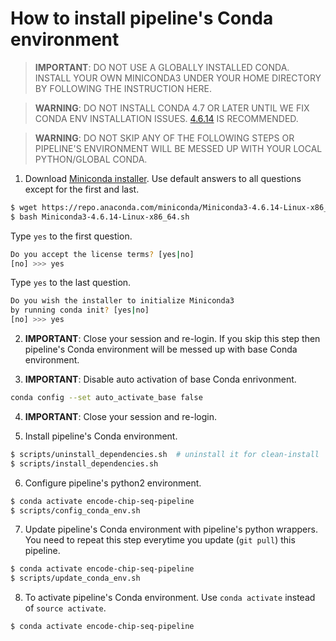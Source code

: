 # How to install pipeline's Conda environment

> **IMPORTANT**: DO NOT USE A GLOBALLY INSTALLED CONDA. INSTALL YOUR OWN MINICONDA3 UNDER YOUR HOME DIRECTORY BY FOLLOWING THE INSTRUCTION HERE.

> **WARNING**: DO NOT INSTALL CONDA 4.7 OR LATER UNTIL WE FIX CONDA ENV INSTALLATION ISSUES. [4.6.14](https://repo.anaconda.com/miniconda/Miniconda3-4.6.14-Linux-x86_64.sh) IS RECOMMENDED.

> **WARNING**: DO NOT SKIP ANY OF THE FOLLOWING STEPS OR PIPELINE'S ENVIRONMENT WILL BE MESSED UP WITH YOUR LOCAL PYTHON/GLOBAL CONDA.

1) Download [Miniconda installer](https://repo.anaconda.com/miniconda/Miniconda3-4.6.14-Linux-x86_64.sh). Use default answers to all questions except for the first and last.
  ```bash
  $ wget https://repo.anaconda.com/miniconda/Miniconda3-4.6.14-Linux-x86_64.sh
  $ bash Miniconda3-4.6.14-Linux-x86_64.sh
  ```

  Type `yes` to the first question.
  ```bash
  Do you accept the license terms? [yes|no]
  [no] >>> yes
  ```

  Type `yes` to the last question.
  ```bash
  Do you wish the installer to initialize Miniconda3
  by running conda init? [yes|no]
  [no] >>> yes
  ```

2) **IMPORTANT**: Close your session and re-login. If you skip this step then pipeline's Conda environment will be messed up with base Conda environment.

3) **IMPORTANT**: Disable auto activation of base Conda enrivonment. 
  ```bash
  conda config --set auto_activate_base false
  ```

4) **IMPORTANT**: Close your session and re-login.

5) Install pipeline's Conda environment.

  ```bash
  $ scripts/uninstall_dependencies.sh  # uninstall it for clean-install
  $ scripts/install_dependencies.sh
  ```

6) Configure pipeline's python2 environment.

  ```bash
  $ conda activate encode-chip-seq-pipeline
  $ scripts/config_conda_env.sh
  ```

7) Update pipeline's Conda environment with pipeline's python wrappers. You need to repeat this step everytime you update (`git pull`) this pipeline.

  ```bash
  $ conda activate encode-chip-seq-pipeline
  $ scripts/update_conda_env.sh
  ```

8) To activate pipeline's Conda environment. Use `conda activate` instead of `source activate`.
  ```bash
  $ conda activate encode-chip-seq-pipeline
  ```
